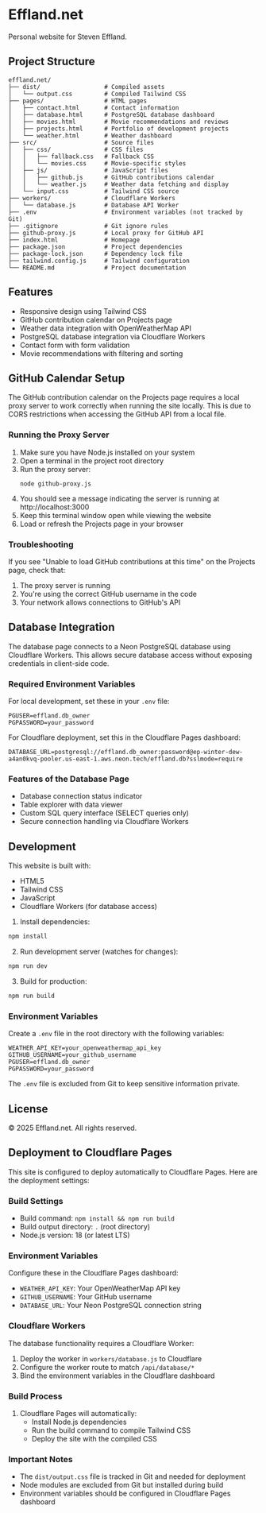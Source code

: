 # Effland.net

Personal website for Steven Effland.

## Project Structure

```
effland.net/
├── dist/                  # Compiled assets
│   └── output.css         # Compiled Tailwind CSS
├── pages/                 # HTML pages
│   ├── contact.html       # Contact information
│   ├── database.html      # PostgreSQL database dashboard
│   ├── movies.html        # Movie recommendations and reviews
│   ├── projects.html      # Portfolio of development projects
│   └── weather.html       # Weather dashboard
├── src/                   # Source files
│   ├── css/               # CSS files
│   │   ├── fallback.css   # Fallback CSS
│   │   └── movies.css     # Movie-specific styles
│   ├── js/                # JavaScript files
│   │   ├── github.js      # GitHub contributions calendar
│   │   └── weather.js     # Weather data fetching and display
│   └── input.css          # Tailwind CSS source
├── workers/               # Cloudflare Workers
│   └── database.js        # Database API Worker
├── .env                   # Environment variables (not tracked by Git)
├── .gitignore             # Git ignore rules
├── github-proxy.js        # Local proxy for GitHub API
├── index.html             # Homepage
├── package.json           # Project dependencies
├── package-lock.json      # Dependency lock file
├── tailwind.config.js     # Tailwind configuration
└── README.md              # Project documentation
```

## Features

- Responsive design using Tailwind CSS
- GitHub contribution calendar on Projects page
- Weather data integration with OpenWeatherMap API
- PostgreSQL database integration via Cloudflare Workers
- Contact form with form validation
- Movie recommendations with filtering and sorting

## GitHub Calendar Setup

The GitHub contribution calendar on the Projects page requires a local proxy server to work correctly when running the site locally. This is due to CORS restrictions when accessing the GitHub API from a local file.

### Running the Proxy Server

1. Make sure you have Node.js installed on your system
2. Open a terminal in the project root directory
3. Run the proxy server:
   ```
   node github-proxy.js
   ```
4. You should see a message indicating the server is running at http://localhost:3000
5. Keep this terminal window open while viewing the website
6. Load or refresh the Projects page in your browser

### Troubleshooting

If you see "Unable to load GitHub contributions at this time" on the Projects page, check that:

1. The proxy server is running
2. You're using the correct GitHub username in the code
3. Your network allows connections to GitHub's API

## Database Integration

The database page connects to a Neon PostgreSQL database using Cloudflare Workers. This allows secure database access without exposing credentials in client-side code.

### Required Environment Variables

For local development, set these in your `.env` file:
```
PGUSER=effland.db_owner
PGPASSWORD=your_password
```

For Cloudflare deployment, set this in the Cloudflare Pages dashboard:
```
DATABASE_URL=postgresql://effland.db_owner:password@ep-winter-dew-a4an0kvq-pooler.us-east-1.aws.neon.tech/effland.db?sslmode=require
```

### Features of the Database Page
- Database connection status indicator
- Table explorer with data viewer
- Custom SQL query interface (SELECT queries only)
- Secure connection handling via Cloudflare Workers

## Development

This website is built with:
- HTML5
- Tailwind CSS
- JavaScript
- Cloudflare Workers (for database access)

1. Install dependencies:
```bash
npm install
```

2. Run development server (watches for changes):
```bash
npm run dev
```

3. Build for production:
```bash
npm run build
```

### Environment Variables

Create a `.env` file in the root directory with the following variables:

```
WEATHER_API_KEY=your_openweathermap_api_key
GITHUB_USERNAME=your_github_username
PGUSER=effland.db_owner
PGPASSWORD=your_password
```

The `.env` file is excluded from Git to keep sensitive information private.

## License

© 2025 Effland.net. All rights reserved.

## Deployment to Cloudflare Pages

This site is configured to deploy automatically to Cloudflare Pages. Here are the deployment settings:

### Build Settings
- Build command: `npm install && npm run build`
- Build output directory: `.` (root directory)
- Node.js version: 18 (or latest LTS)

### Environment Variables
Configure these in the Cloudflare Pages dashboard:
- `WEATHER_API_KEY`: Your OpenWeatherMap API key
- `GITHUB_USERNAME`: Your GitHub username
- `DATABASE_URL`: Your Neon PostgreSQL connection string

### Cloudflare Workers
The database functionality requires a Cloudflare Worker:
1. Deploy the worker in `workers/database.js` to Cloudflare
2. Configure the worker route to match `/api/database/*`
3. Bind the environment variables in the Cloudflare dashboard

### Build Process
1. Cloudflare Pages will automatically:
   - Install Node.js dependencies
   - Run the build command to compile Tailwind CSS
   - Deploy the site with the compiled CSS

### Important Notes
- The `dist/output.css` file is tracked in Git and needed for deployment
- Node modules are excluded from Git but installed during build
- Environment variables should be configured in Cloudflare Pages dashboard